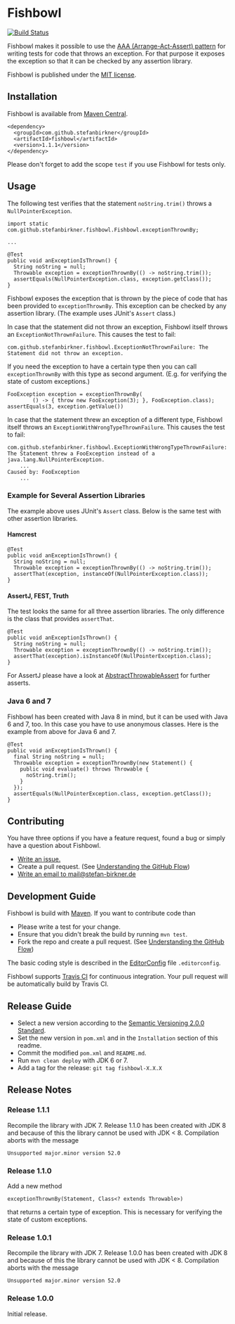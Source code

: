 # Fishbowl

[![Build Status](https://travis-ci.org/stefanbirkner/fishbowl.svg?branch=master)](https://travis-ci.org/stefanbirkner/fishbowl)

Fishbowl makes it possible to use the
[AAA (Arrange-Act-Assert) pattern](http://c2.com/cgi/wiki?ArrangeActAssert)
for writing tests for code that throws an exception. For that purpose it
exposes the exception so that it can be checked by any assertion
library.

Fishbowl is published under the
[MIT license](http://opensource.org/licenses/MIT).


## Installation

Fishbowl is available from [Maven Central](http://search.maven.org/).

    <dependency>
      <groupId>com.github.stefanbirkner</groupId>
      <artifactId>fishbowl</artifactId>
      <version>1.1.1</version>
    </dependency>

Please don't forget to add the scope `test` if you use Fishbowl for
tests only.


## Usage

The following test verifies that the statement `noString.trim()` throws
a `NullPointerException`.

    import static com.github.stefanbirkner.fishbowl.Fishbowl.exceptionThrownBy;

    ...

    @Test
    public void anExceptionIsThrown() {
      String noString = null;
      Throwable exception = exceptionThrownBy(() -> noString.trim());
      assertEquals(NullPointerException.class, exception.getClass());
    }

Fishbowl exposes the exception that is thrown by the piece of code that
has been provided to `exceptionThrownBy`. This exception can be checked
by any assertion library. (The example uses JUnit's `Assert` class.)

In case that the statement did not throw an exception, Fishbowl itself
throws an `ExceptionNotThrownFailure`. This causes the test to fail:

    com.github.stefanbirkner.fishbowl.ExceptionNotThrownFailure: The Statement did not throw an exception.

If you need the exception to have a certain type then you can call
`exceptionThrownBy` with this type as second argument. (E.g. for
verifying the state of custom exceptions.)

    FooException exception = exceptionThrownBy(
            () -> { throw new FooException(3); }, FooException.class);
    assertEquals(3, exception.getValue())

In case that the statement threw an exception of a different type,
Fishbowl itself throws an `ExceptionWithWrongTypeThrownFailure`. This
causes the test to fail:

    com.github.stefanbirkner.fishbowl.ExceptionWithWrongTypeThrownFailure: The Statement threw a FooException instead of a java.lang.NullPointerException.
        ...
    Caused by: FooException
        ...

### Example for Several Assertion Libraries

The example above uses JUnit's `Assert` class. Below is the same test
with other assertion libraries.

#### Hamcrest

    @Test
    public void anExceptionIsThrown() {
      String noString = null;
      Throwable exception = exceptionThrownBy(() -> noString.trim());
      assertThat(exception, instanceOf(NullPointerException.class));
    }

#### AssertJ, FEST, Truth

The test looks the same for all three assertion libraries. The only
difference is the class that provides `assertThat`.

    @Test
    public void anExceptionIsThrown() {
      String noString = null;
      Throwable exception = exceptionThrownBy(() -> noString.trim());
      assertThat(exception).isInstanceOf(NullPointerException.class);
    }

For AssertJ please have a look at
[AbstractThrowableAssert](http://joel-costigliola.github.io/assertj/core/api/org/assertj/core/api/AbstractThrowableAssert.html)
for further asserts.

### Java 6 and 7

Fishbowl has been created with Java 8 in mind, but it can be used with
Java 6 and 7, too. In this case you have to use anonymous classes. Here
is the example from above for Java 6 and 7.

    @Test
    public void anExceptionIsThrown() {
      final String noString = null;
      Throwable exception = exceptionThrownBy(new Statement() {
        public void evaluate() throws Throwable {
          noString.trim();
        }
      });
      assertEquals(NullPointerException.class, exception.getClass());
    }


## Contributing

You have three options if you have a feature request, found a bug or
simply have a question about Fishbowl.

* [Write an issue.](https://github.com/stefanbirkner/quaidan/issues/new)
* Create a pull request. (See [Understanding the GitHub Flow](https://guides.github.com/introduction/flow/index.html))
* [Write an email to mail@stefan-birkner.de](mailto:mail@stefan-birkner.de)


## Development Guide

Fishbowl is build with [Maven](http://maven.apache.org/). If you want to
contribute code than

* Please write a test for your change.
* Ensure that you didn't break the build by running `mvn test`.
* Fork the repo and create a pull request. (See [Understanding the GitHub Flow](https://guides.github.com/introduction/flow/index.html))

The basic coding style is described in the
[EditorConfig](http://editorconfig.org/) file `.editorconfig`.

Fishbowl supports [Travis CI](https://travis-ci.org/) for continuous
integration. Your pull request will be automatically build by Travis
CI.


## Release Guide

* Select a new version according to the
  [Semantic Versioning 2.0.0 Standard](http://semver.org/).
* Set the new version in `pom.xml` and in the `Installation` section of
  this readme.
* Commit the modified `pom.xml` and `README.md`.
* Run `mvn clean deploy` with JDK 6 or 7.
* Add a tag for the release: `git tag fishbowl-X.X.X`

## Release Notes

### Release 1.1.1

Recompile the library with JDK 7. Release 1.1.0 has been created with
JDK 8 and because of this the library cannot be used with JDK < 8.
Compilation aborts with the message

    Unsupported major.minor version 52.0

### Release 1.1.0

Add a new method

    exceptionThrownBy(Statement, Class<? extends Throwable>)

that returns a certain type of exception. This is necessary for
verifying the state of custom exceptions.

### Release 1.0.1

Recompile the library with JDK 7. Release 1.0.0 has been created with
JDK 8 and because of this the library cannot be used with JDK < 8.
Compilation aborts with the message

    Unsupported major.minor version 52.0

### Release 1.0.0

Initial release.
